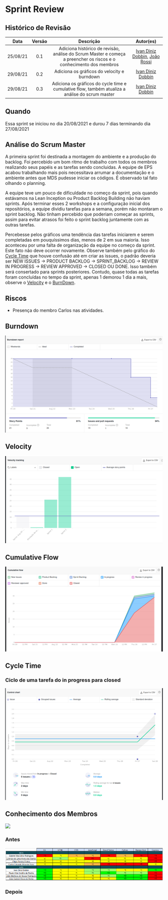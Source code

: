 # Sprint Review

## Histórico de Revisão
| Data | Versão | Descrição | Autor(es)|
|:----:|:------:|:---------:|:--------:|
| 25/08/21 | 0.1 | Adiciona histórico de revisão, análise do Scrum Master e começa a preencher os riscos e o conhecimento dos membros  | [Ivan Diniz Dobbin](https://github.com/darmsDD), [João Rossi](https://github.com/bielrossi15) |
| 29/08/21 | 0.2 | Adiciona os gráficos do velocity e burndown| [Ivan Diniz Dobbin](https://github.com/darmsDD) |
| 29/08/21 | 0.3 | Adiciona os gráficos do cycle time e cumulative flow, também atualiza a análise do scrum master| [Ivan Diniz Dobbin](https://github.com/darmsDD) |

## Quando
Essa sprint se iniciou no dia 20/08/2021 e durou 7 dias terminando dia 27/08/2021 

## Análise do Scrum Master

A primeira sprint foi destinada a montagem do ambiente e a produção do backlog. 
Foi percebido um bom ritmo de trabalho com todos os membros realizando seus papéis e 
as tarefas sendo concluidas. A equipe de EPS acabou trabalhando mais pois necessitava arrumar a documentação e o ambiente antes que MDS pudesse iniciar os códigos. É observado tal fato olhando o planning. 

A equipe teve um pouco de dificuldade no começo da sprint, pois quando estávamos na Lean Inception ou Product Backlog Building não haviam sprints. Após terminar esses 2 workshops e a configuração inicial dos repositórios, a equipe dividiu tarefas para a semana, porém não montaram o sprint backlog. Não tinham percebido que poderiam começar as sprints, assim para evitar atrasos foi feito o sprint backlog juntamente com as outras tarefas.

Percebesse pelos gráficos uma tendência das tarefas iniciarem e serem completadas em pouquíssimos dias, menos de 2 em sua maioria. Isso aconteceu por uma falta de organização da equipe no começo da sprint. Este fato não deve ocorrer novamente.
Observe também pelo gráfico do [Cycle Time](#cycle-time) que houve confusão até em criar as issues, o padrão deveria ser NEW ISSUES -> PRODUCT BACKLOG -> SPRINT_BACKLOG -> REVIEW IN PROGRESS -> REVIEW APPROVED -> CLOSED OU DONE. Isso também será consertado para sprints posteriores. Contudo, quase todas as tarefas foram concluídas no tempo da sprint, apenas 1 demorou 1 dia a mais, observe o [Velocity](#velocity) e o [BurnDown](#burndown).


## Riscos
- Presença do membro Carlos nas atividades.

## Burndown
[![](burndown.png)](burndown.png)

## Velocity
[![](velocity.png)](velocity.png)

## Cumulative Flow
[![](cumulativeFlow.png)](cumulativeFlow.png)

## Cycle Time
### Ciclo de uma tarefa do in progress para closed
[![](controlChart.png)](controlChart.png)

## Conhecimento dos Membros
[![](../../legendaConhecimentos.png)](../../legendaConhecimentos.png)


### Antes
[![](quadroConhecimentos.png)](quadroConhecimentos.png)


### Depois




